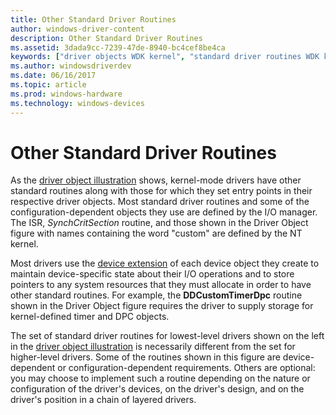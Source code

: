 ```yaml
---
title: Other Standard Driver Routines
author: windows-driver-content
description: Other Standard Driver Routines
ms.assetid: 3dada9cc-7239-47de-8940-bc4cef8be4ca
keywords: ["driver objects WDK kernel", "standard driver routines WDK kernel , driver objects", "driver routines WDK kernel , driver objects", "routines WDK kernel , driver objects", "objects WDK driver objects"]
ms.author: windowsdriverdev
ms.date: 06/16/2017
ms.topic: article
ms.prod: windows-hardware
ms.technology: windows-devices
---
```


# Other Standard Driver Routines





As the [driver object illustration](introduction-to-driver-objects.md#driver-object-illustration) shows, kernel-mode drivers have other standard routines along with those for which they set entry points in their respective driver objects. Most standard driver routines and some of the configuration-dependent objects they use are defined by the I/O manager. The ISR, *SynchCritSection* routine, and those shown in the Driver Object figure with names containing the word "custom" are defined by the NT kernel.

Most drivers use the [device extension](device-extensions.md) of each device object they create to maintain device-specific state about their I/O operations and to store pointers to any system resources that they must allocate in order to have other standard routines. For example, the **DDCustomTimerDpc** routine shown in the Driver Object figure requires the driver to supply storage for kernel-defined timer and DPC objects.

The set of standard driver routines for lowest-level drivers shown on the left in the [driver object illustration](introduction-to-driver-objects.md#driver-object-illustration) is necessarily different from the set for higher-level drivers. Some of the routines shown in this figure are device-dependent or configuration-dependent requirements. Others are optional: you may choose to implement such a routine depending on the nature or configuration of the driver's devices, on the driver's design, and on the driver's position in a chain of layered drivers.

 

 




